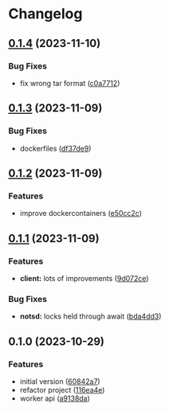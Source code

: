# Changelog

## [0.1.4](https://github.com/explodingcamera/nots/compare/nots-worker-v0.1.3...nots-worker-v0.1.4) (2023-11-10)


### Bug Fixes

* fix wrong tar format ([c0a7712](https://github.com/explodingcamera/nots/commit/c0a77121249fd1986bd9c932e84964f54532c20b))

## [0.1.3](https://github.com/explodingcamera/nots/compare/nots-worker-v0.1.2...nots-worker-v0.1.3) (2023-11-09)


### Bug Fixes

* dockerfiles ([df37de9](https://github.com/explodingcamera/nots/commit/df37de9f79b9f70fda1079d76d9326e5a8144d02))

## [0.1.2](https://github.com/explodingcamera/nots/compare/nots-worker-v0.1.1...nots-worker-v0.1.2) (2023-11-09)


### Features

* improve dockercontainers ([e50cc2c](https://github.com/explodingcamera/nots/commit/e50cc2ce4d3dee426b0e22d8902d80d6522d1af2))

## [0.1.1](https://github.com/explodingcamera/nots/compare/nots-worker-v0.1.0...nots-worker-v0.1.1) (2023-11-09)


### Features

* **client:** lots of improvements ([9d072ce](https://github.com/explodingcamera/nots/commit/9d072ce3248d384ba5697dcb0f017347edb68ce2))


### Bug Fixes

* **notsd:** locks held through await ([bda4dd3](https://github.com/explodingcamera/nots/commit/bda4dd372104fa732a7ba7f139b12d75cb52a010))

## 0.1.0 (2023-10-29)


### Features

* initial version ([60842a7](https://github.com/explodingcamera/nots/commit/60842a7df4aceaf3c0682931ce7ed8d2a324b7ef))
* refactor project ([116ea4e](https://github.com/explodingcamera/nots/commit/116ea4e4d05ecd9bd7741f149d55fc25166a4ed1))
* worker api ([a9138da](https://github.com/explodingcamera/nots/commit/a9138da1fd959c163794359078a4a6803c1b71b1))
